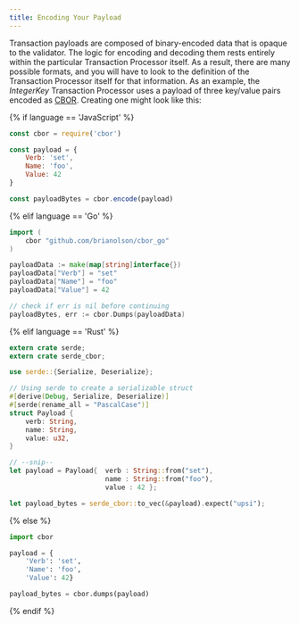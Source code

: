 ```yaml
---
title: Encoding Your Payload
---
```


Transaction payloads are composed of binary-encoded data that is opaque
to the validator. The logic for encoding and decoding them rests
entirely within the particular Transaction Processor itself. As a
result, there are many possible formats, and you will have to look to
the definition of the Transaction Processor itself for that information.
As an example, the *IntegerKey* Transaction Processor uses a payload of
three key/value pairs encoded as
[CBOR](https://en.wikipedia.org/wiki/CBOR). Creating one might look like
this:

{% if language == \'JavaScript\' %}

``` javascript
const cbor = require('cbor')

const payload = {
    Verb: 'set',
    Name: 'foo',
    Value: 42
}

const payloadBytes = cbor.encode(payload)
```

{% elif language == \'Go\' %}

``` go
import (
    cbor "github.com/brianolson/cbor_go"
)

payloadData := make(map[string]interface{})
payloadData["Verb"] = "set"
payloadData["Name"] = "foo"
payloadData["Value"] = 42

// check if err is nil before continuing
payloadBytes, err := cbor.Dumps(payloadData)
```

{% elif language == \'Rust\' %}

``` rust
extern crate serde;
extern crate serde_cbor;

use serde::{Serialize, Deserialize};

// Using serde to create a serializable struct
#[derive(Debug, Serialize, Deserialize)]
#[serde(rename_all = "PascalCase")]
struct Payload {
    verb: String,
    name: String,
    value: u32,
}

// --snip--
let payload = Payload{  verb : String::from("set"),
                        name : String::from("foo"),
                        value : 42 };

let payload_bytes = serde_cbor::to_vec(&payload).expect("upsi");
```

{% else %}

``` python
import cbor

payload = {
    'Verb': 'set',
    'Name': 'foo',
    'Value': 42}

payload_bytes = cbor.dumps(payload)
```

{% endif %}
